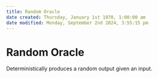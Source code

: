```yaml
---  
title: Random Oracle  
date created: Thursday, January 1st 1970, 1:00:00 am  
date modified: Monday, September 2nd 2024, 3:55:15 pm  
---  
```

# Random Oracle  
Deterministically produces a random output given an input.  
